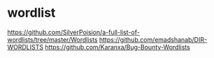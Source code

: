 # wordlist

https://github.com/SilverPoision/a-full-list-of-wordlists/tree/master/Wordlists
https://github.com/emadshanab/DIR-WORDLISTS
https://github.com/Karanxa/Bug-Bounty-Wordlists
